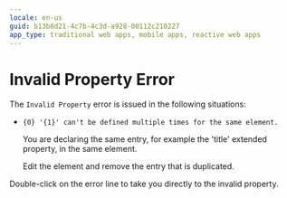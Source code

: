 ```yaml
---
locale: en-us
guid: b13b8d21-4c7b-4c3d-a928-00112c210227
app_type: traditional web apps, mobile apps, reactive web apps
---
```


# Invalid Property Error

The `Invalid Property` error is issued in the following situations:

* `{0} '{1}' can't be defined multiple times for the same element.`
  
    You are declaring the same entry, for example the 'title' extended property, in the same element.

    Edit the element and remove the entry that is duplicated.

Double-click on the error line to take you directly to the invalid property.
